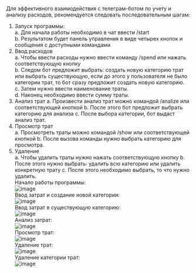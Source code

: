   Для эффективного взаимодействия с телеграм-ботом по учету и анализу расходов, рекомендуется следовать последовательным шагам:<br>
1.	Запуск программы:<br>
  a.	Для начала работы необходимо в чат ввести /start<br>
  b.	Результатом будет панель управления в виде четырех кнопок и сообщения с доступными командами<br>
2.	Ввод расходов<br>
  a.	Чтобы ввести расходы нужно ввести команду /spend или нажать соответствующую кнопку<br>
  b.	Следом бот предложит выбрать: создать новую категорию трат или выбрать существующую, если до этого у пользователя не было категории трат, то бот сразу предложит создать новую категорию.<br>
  c.	Затем нужно ввести наименование траты.<br>
  d.	Наконец необходимо ввести сумму траты.<br>
3.	Анализ трат
  a.	Произвести анализ трат можно командой /analize или соответствующей кнопкой
  b.	После этого бот предложит выбрать категорию для анализа
  c.	После выбора категории, бот выдаст анализ трат.<br>
4.	Просмотр трат<br>
  a.	Просмотреть траты можно командой /show или соответствующей кнопкой
  b.	После вызова команды нужно выбрать категорию для просмотра.<br>
5.	Удаление<br>
  a.	Чтобы удалить траты нужно нажать соответствующую кнопку
  b.	После этого нужно выбрать: удалить всю категорию или удалить конкретную трату
  c.	После этого необходимо выбрать, то что нужно удалить. <br>
Начало работы программы:<br>
![image](https://github.com/ogdura/tgBotAnalize/assets/106813830/38a359c2-c51f-4d75-b947-47039d772782)<br>
Ввод затрат и создание новой категории:<br>
![image](https://github.com/ogdura/tgBotAnalize/assets/106813830/e8fbcc22-dd2a-46c3-a19f-c7bb06baf4e9)<br>
Ввод затрат в существующую категорию:<br>
![image](https://github.com/ogdura/tgBotAnalize/assets/106813830/7239cd11-2eb7-409c-bbcd-f9919b9a4d64)<br>
Анализ затрат:<br>
![image](https://github.com/ogdura/tgBotAnalize/assets/106813830/2103df1c-25d5-432f-8d05-9f9d72792498)<br>
Просмотр трат:<br>
![image](https://github.com/ogdura/tgBotAnalize/assets/106813830/b981cccc-cbe6-45e3-8d94-0a9d3e648acd)<br>
Удаление трат:<br>
![image](https://github.com/ogdura/tgBotAnalize/assets/106813830/7e09a113-cd73-4f3b-90f5-57cc4a759036)<br>
Удаление категории трат:<br>
![image](https://github.com/ogdura/tgBotAnalize/assets/106813830/cb0b8454-38c6-4103-80eb-d0e213d83076)<br>
